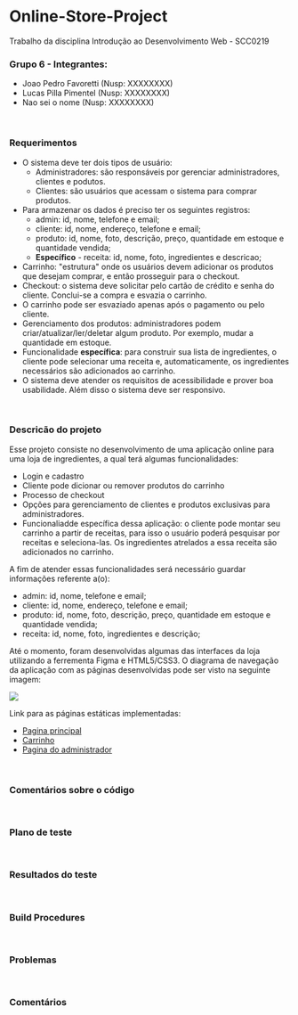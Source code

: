 # Online-Store-Project

Trabalho da disciplina Introdução ao Desenvolvimento Web - SCC0219

### Grupo 6 - Integrantes:

- Joao Pedro Favoretti (Nusp: XXXXXXXX)
- Lucas Pilla Pimentel (Nusp: XXXXXXXX)
- Nao sei o nome (Nusp: XXXXXXXX)

<br>

### Requerimentos

- O sistema deve ter dois tipos de usuário:
    - Administradores: são responsáveis por gerenciar administradores, clientes e podutos.
    - Clientes: são usuários que acessam o sistema para comprar produtos.
- Para armazenar os dados é preciso ter os seguintes registros:
    - admin: id, nome, telefone e email;
    - cliente: id, nome, endereço, telefone e email;
    - produto: id, nome, foto, descrição, preço, quantidade em estoque e quantidade vendida;
    - **Específico** - receita: id, nome, foto, ingredientes e descricao;
- Carrinho: "estrutura" onde os usuários devem adicionar os produtos que desejam comprar, e então prosseguir para o checkout.
-  Checkout: o sistema deve solicitar pelo cartão de crédito e senha do cliente. Conclui-se a compra e esvazia o carrinho.
- O carrinho pode ser esvaziado apenas após o pagamento ou pelo cliente.
- Gerenciamento dos produtos: administradores podem criar/atualizar/ler/deletar algum produto. Por exemplo, mudar a quantidade em estoque.
- Funcionalidade **específica**: para construir sua lista de ingredientes, o cliente pode selecionar uma receita e, automaticamente, os ingredientes necessários são adicionados ao carrinho. 
- O sistema deve atender os requisitos de acessibilidade e prover boa usabilidade. Além disso o sistema deve ser responsivo.

<br>

### Descricão do projeto

Esse projeto consiste no desenvolvimento de uma aplicação online para uma loja de ingredientes, a qual terá algumas funcionalidades:

- Login e cadastro
- Cliente pode dicionar ou remover produtos do carrinho
- Processo de checkout
- Opções para gerenciamento de clientes e produtos exclusivas para administradores.
- Funcionaliadde específica dessa aplicação: o cliente pode montar seu carrinho a partir de receitas, para isso o usuário poderá pesquisar por receitas e seleciona-las. Os ingredientes atrelados a essa receita são adicionados no carrinho.

A fim de atender essas funcionalidades será necessário guardar informações referente a(o):
- admin: id, nome, telefone e email;
- cliente: id, nome, endereço, telefone e email;
- produto: id, nome, foto, descrição, preço, quantidade em estoque e quantidade vendida;
- receita: id, nome, foto, ingredientes e descrição;


Até o momento, foram desenvolvidas algumas das interfaces da loja utilizando a ferrementa Figma e HTML5/CSS3. O diagrama de navegação da aplicação com as páginas desenvolvidas pode ser visto na seguinte imagem:


<img src="https://docs.google.com/drawings/d/e/2PACX-1vQwnxKMqVyg2b3LG4fyccQgSx_RdGMqBWtCVipjJF4xozRtMyHfKtNJks_RUJ9YgIAi7qbzlN-ZyiPr/pub?w=1829&amp;h=940">


Link para as páginas estáticas implementadas:
- [Pagina principal](Mockup/index.html)
- [Carrinho](Mockup/cart.html)
- [Pagina do administrador](Mockup/admin-page.html)




<br>

### Comentários sobre o código



<br>

### Plano de teste



<br>

### Resultados do teste



<br>

### Build Procedures



<br>

### Problemas



<br>

### Comentários

